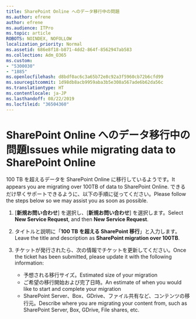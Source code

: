 ```yaml
---
title: SharePoint Online へのデータ移行中の問題
ms.author: efrene
author: efrene
ms.audience: ITPro
ms.topic: article
ROBOTS: NOINDEX, NOFOLLOW
localization_priority: Normal
ms.assetid: 686e8f18-b871-4dd2-864f-8562947ab583
ms.collection: Adm_O365
ms.custom:
- "5300030"
- "1885"
ms.openlocfilehash: d8bdf0ac6c3a65b72e8c92a3f5960cb72b6cfd99
ms.sourcegitcommit: 1d98db8acb9959aba3b5e308a567ade6b62da56c
ms.translationtype: HT
ms.contentlocale: ja-JP
ms.lasthandoff: 08/22/2019
ms.locfileid: "36504360"
---
```

# <a name="issues-while-migrating-data-to-sharepoint-online"></a><span data-ttu-id="cd5c7-102">SharePoint Online へのデータ移行中の問題</span><span class="sxs-lookup"><span data-stu-id="cd5c7-102">Issues while migrating data to SharePoint Online</span></span>

<span data-ttu-id="cd5c7-103">100 TB を超えるデータを SharePoint Online に移行しているようです。</span><span class="sxs-lookup"><span data-stu-id="cd5c7-103">It appears you are migrating over 100TB of data to SharePoint Online.</span></span> <span data-ttu-id="cd5c7-104">できるだけ早くサポートできるように、以下の手順に従ってください。</span><span class="sxs-lookup"><span data-stu-id="cd5c7-104">Please follow the steps below so we may assist you as soon as possible.</span></span> 

1. <span data-ttu-id="cd5c7-105">[**新規お問い合わせ**] を選択し、[**新規お問い合わせ**] を選択します。</span><span class="sxs-lookup"><span data-stu-id="cd5c7-105">Select **New Service Request**, and then **New Service Request**.</span></span> 
2. <span data-ttu-id="cd5c7-106">タイトルと説明に「**100 TB を超える SharePoint 移行**」と入力します。</span><span class="sxs-lookup"><span data-stu-id="cd5c7-106">Leave the title and description as **SharePoint migration over 100TB**.</span></span>
3. <span data-ttu-id="cd5c7-107">チケットが発行されたら、次の情報でチケットを更新してください。</span><span class="sxs-lookup"><span data-stu-id="cd5c7-107">Once the ticket has been submitted, please update it with the following information:</span></span> 

    - <span data-ttu-id="cd5c7-108">予想される移行サイズ。</span><span class="sxs-lookup"><span data-stu-id="cd5c7-108">Estimated size of your migration</span></span>
    - <span data-ttu-id="cd5c7-109">ご希望の移行開始および完了日時。</span><span class="sxs-lookup"><span data-stu-id="cd5c7-109">An estimate of when you would like to start and complete your migration</span></span>
    - <span data-ttu-id="cd5c7-110">SharePoint Server、Box、GDrive、ファイル共有など、コンテンツの移行元。</span><span class="sxs-lookup"><span data-stu-id="cd5c7-110">Describe where you are migrating your content from, such as SharePoint Server, Box, GDrive, File shares, etc.</span></span>


  

